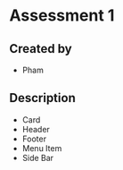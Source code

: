 # Assessment 1

## Created by
- Pham

## Description
- Card
- Header
- Footer
- Menu Item
- Side Bar


